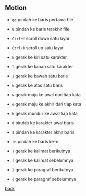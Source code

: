 ## Motion
- `gg` pindah ke baris pertama file
- `G` pindah ke baris terakhir file

- `Ctrl+f` scroll down satu layar
- `Ctrl+b` scroll up satu layar

- `h` gerak ke kiri satu karakter
- `l` gerak ke kanan satu karakter
- `j` gerak ke bawah satu baris
- `k` gerak ke atas satu baris

- `w` gerak maju ke awal dari tiap kata
- `e` gerak maju ke akhir dari tiap kata
- `b` gerak mundur ke awal tiap kata

- `0` pindah ke karakter awal baris
- `$` pindah ke karakter akhir baris
- `:n` pindah ke baris ke-n

- `)` gerak ke kalimat berikutnya 
- `(` gerak ke kalimat sebelumnya 

- `}` gerak ke paragraf berikutnya
- `{` gerak ke paragraf sebelumnya

[back](./)
